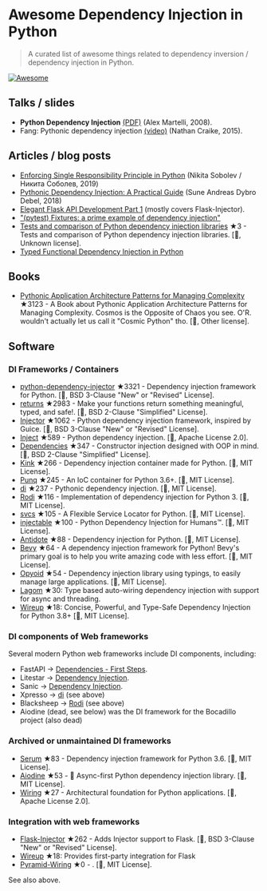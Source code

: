 # Awesome Dependency Injection in Python

> A curated list of awesome things related to dependency inversion / dependency injection in Python.

[![Awesome](https://awesome.re/badge.svg)](https://awesome.re)


## Talks / slides

- **Python Dependency Injection** [(PDF)](http://www.aleax.it/yt_pydi.pdf) (Alex Martelli, 2008).
- Fang: Pythonic dependency injection [(video)](https://www.youtube.com/watch?v=zqRd941NXlI&t=443s) (Nathan Craike, 2015).


## Articles / blog posts

- [Enforcing Single Responsibility Principle in Python](https://sobolevn.me/2019/03/enforcing-srp) (Nikita Sobolev / Никита Соболев, 2019)
- [Pythonic Dependency Injection: A Practical Guide](https://medium.com/@suneandreasdybrodebel/pythonic-dependency-injection-a-practical-guide-83a1b1299280) (Sune Andreas Dybro Debel, 2018)
- [Elegant Flask API Development Part 1](https://christophergs.github.io/python/2018/09/25/elegant-flask-apis-pt-1/) (mostly covers Flask-Injector).
- ["(pytest) Fixtures: a prime example of dependency injection"](https://docs.pytest.org/en/latest/fixture.html#fixtures-a-prime-example-of-dependency-injection)
- [Tests and comparison of Python dependency injection libraries](https://github.com/orsinium/dependency_injectors) ★3 - Tests and comparison of Python dependency injection libraries. [🐍, Unknown license].
- [Typed Functional Dependency Injection in Python](https://sobolevn.me/2020/02/typed-functional-dependency-injection)


## Books

- [Pythonic Application Architecture Patterns for Managing Complexity](https://github.com/python-leap/book) ★3123 - A Book about Pythonic Application Architecture Patterns for Managing Complexity.  Cosmos is the Opposite of Chaos you see. O'R. wouldn't actually let us call it "Cosmic Python" tho. [🐍, Other license].


## Software

### DI Frameworks / Containers

- [python-dependency-injector](https://github.com/ets-labs/python-dependency-injector) ★3321 - Dependency injection framework for Python. [🐍, BSD 3-Clause "New" or "Revised" License].
- [returns](https://github.com/dry-python/returns) ★2983 - Make your functions return something meaningful, typed, and safe!. [🐍, BSD 2-Clause "Simplified" License].
- [Injector](https://github.com/alecthomas/injector) ★1062 - Python dependency injection framework, inspired by Guice. [🐍, BSD 3-Clause "New" or "Revised" License].
- [Inject](https://github.com/ivankorobkov/python-inject) ★589 - Python dependency injection. [🐍, Apache License 2.0].
- [Dependencies](https://github.com/proofit404/dependencies) ★347 - Constructor injection designed with OOP in mind. [🐍, BSD 2-Clause "Simplified" License].
- [Kink](https://github.com/kodemore/kink) ★266 - Dependency injection container made for Python. [🐍, MIT License].
- [Punq](https://github.com/bobthemighty/punq) ★245 - An IoC container for Python 3.6+. [🐍, MIT License].
- [di](https://github.com/adriangb/di) ★237 - Pythonic dependency injection. [🐍, MIT License].
- [Rodi](https://github.com/RobertoPrevato/rodi) ★116 - Implementation of dependency injection for Python 3. [🐍, MIT License].
- [svcs](https://github.com/hynek/svcs) ★105 -  A Flexible Service Locator for Python. [🐍, MIT License].
- [injectable](https://github.com/allrod5/injectable) ★100 - Python Dependency Injection for Humans™. [🐍, MIT License].
- [Antidote](https://github.com/Finistere/antidote) ★88 - Dependency injection for Python. [🐍, MIT License].
- [Bevy](https://github.com/ZechCodes/Bevy) ★64 - A dependency injection framework for Python! Bevy's primary goal is to help you write amazing code with less effort. [🐍, MIT License].
- [Opyoid](https://github.com/illuin-tech/opyoid) ★54 - Dependency injection library using typings, to easily manage large applications. [🐍, MIT License].
- [Lagom](https://lagom-di.readthedocs.io/en/latest/) ★30: Type based auto-wiring dependency injection with support for async and threading.
- [Wireup](https://github.com/maldoinc/wireup) ★18: Concise, Powerful, and Type-Safe Dependency Injection for Python 3.8+ [🐍, MIT License].


### DI components of Web frameworks

Several modern Python web frameworks include DI components, including:

- FastAPI -> [Dependencies - First Steps](https://fastapi.tiangolo.com/tutorial/dependencies/).
- Litestar -> [Dependency Injection](https://docs.litestar.dev/2/usage/dependency-injection.html).
- Sanic -> [Dependency Injection](https://sanic.dev/en/plugins/sanic-ext/injection.html).
- Xpresso -> [di](https://github.com/adriangb/di) (see above)
- Blacksheep -> [Rodi](https://github.com/RobertoPrevato/rodi) (see above)
- Aiodine (dead, see below) was the DI framework for the Bocadillo project (also dead)


### Archived or unmaintained DI frameworks

- [Serum](https://github.com/suned/serum) ★83 - Dependency injection framework for Python 3.6. [🐍, MIT License].
- [Aiodine](https://github.com/bocadilloproject/aiodine) ★53 - 🧪 Async-first Python dependency injection library. [🐍, MIT License].
- [Wiring](https://github.com/msiedlarek/wiring) ★27 - Architectural foundation for Python applications. [🐍, Apache License 2.0].


### Integration with web frameworks

- [Flask-Injector](https://github.com/alecthomas/flask_injector) ★262 - Adds Injector support to Flask. [🐍, BSD 3-Clause "New" or "Revised" License].
- [Wireup](https://github.com/maldoinc/wireup) ★18: Provides first-party integration for Flask
- [Pyramid-Wiring](https://github.com/veeti/pyramid_wiring) ★0 - . [🐍, MIT License].

See also above.

